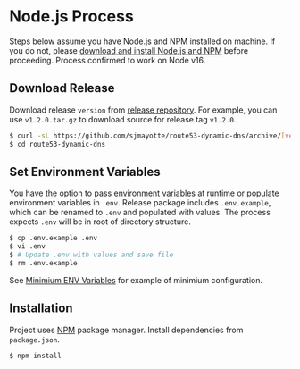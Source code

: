 # Node.js Process
Steps below assume you have Node.js and NPM installed on machine.  If you do not, please [download and install Node.js and NPM](https://nodejs.org/en/download/) before proceeding.  Process confirmed to work on Node v16.

## Download Release
Download release `version` from [release repository](https://github.com/sjmayotte/route53-dynamic-dns/releases).  For example, you can use `v1.2.0.tar.gz` to download source for release tag `v1.2.0`.
```bash
$ curl -sL https://github.com/sjmayotte/route53-dynamic-dns/archive/[version] | tar xz
$ cd route53-dynamic-dns
```

## Set Environment Variables
You have the option to pass [environment variables](/config/env/) at runtime or populate environment variables in `.env`.  Release package includes `.env.example`, which can be renamed to `.env` and populated with values.  The process expects `.env` will be in root of directory structure.
```bash
$ cp .env.example .env
$ vi .env
$ # Update .env with values and save file
$ rm .env.example
```

See [Minimium ENV Variables](/config/env/#minimium-env-variables) for example of minimium configuration.

## Installation
Project uses [NPM](https://www.npmjs.com) package manager.  Install dependencies from `package.json`.
```bash
$ npm install
```